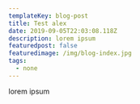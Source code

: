 ```yaml
---
templateKey: blog-post
title: Test alex
date: 2019-09-05T22:03:08.118Z
description: lorem ipsum
featuredpost: false
featuredimage: /img/blog-index.jpg
tags:
  - none
---
```

lorem ipsum
